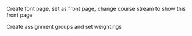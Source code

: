Create font page, set as front page, change course stream to show this front page

Create assignment groups and set weightings